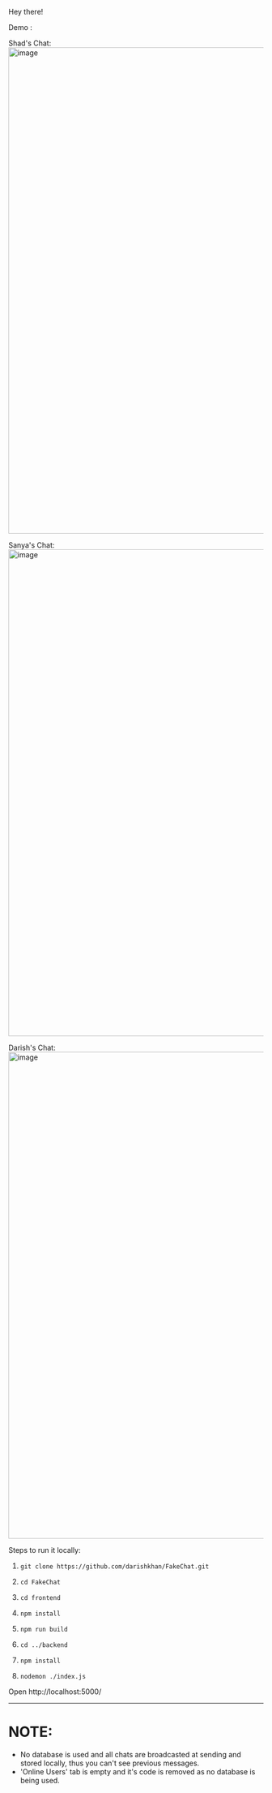 Hey there!

Demo :

Shad's Chat:
<img width="959" alt="image" src="https://github.com/darishkhan/FakeChat/assets/93848997/012a010e-89cd-4fef-a669-c75e04f7c697">

Sanya's Chat:
<img width="960" alt="image" src="https://github.com/darishkhan/FakeChat/assets/93848997/2b105d2c-d4b8-4fc1-9fbb-a6803251866f">

Darish's Chat:
<img width="960" alt="image" src="https://github.com/darishkhan/FakeChat/assets/93848997/492d55f4-0fc8-4787-a4b6-046b6c6b8d2e">




Steps to run it locally:
1. ```
   git clone https://github.com/darishkhan/FakeChat.git
   ```
2. ```
   cd FakeChat
   ```
3. ```
   cd frontend
   ```
4. ```
   npm install
   ```
5. ```
   npm run build
   ```
6. ```
   cd ../backend
   ```
7. ```
   npm install
   ```
8. ```
   nodemon ./index.js
   ```
   
Open http://localhost:5000/

---

# NOTE:
- No database is used and all chats are broadcasted at sending and stored locally, thus you can't see previous messages.
- 'Online Users' tab is empty and it's code is removed as no database is being used.
   
